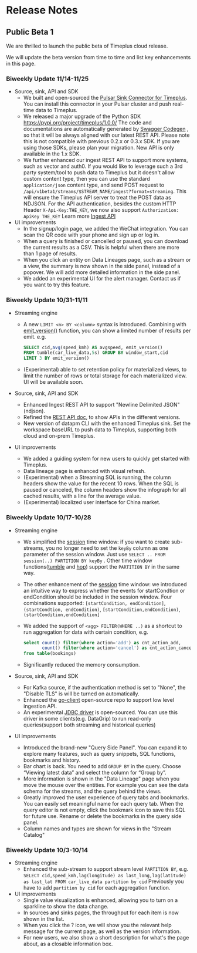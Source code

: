 # Release Notes

## Public Beta 1

We are thrilled to launch the public beta of Timeplus cloud release. 

We will update the beta version from time to time and list key enhancements in this page.

### Biweekly Update 11/14-11/25

* Source, sink, API and SDK
  * We built and open-sourced the [Pulsar Sink Connector for Timeplus](https://github.com/timeplus-io/pulsar-io-sink). You can install this connector in your Pulsar cluster and push real-time data to Timeplus.
  * We released a major upgrade of the Python SDK https://pypi.org/project/timeplus/1.0.0/ The code and documentations are automatically generated by [Swagger Codegen](https://github.com/swagger-api/swagger-codegen) , so that it will be always aligned with our latest REST API. Please note this is not compatible with previous 0.2.x or 0.3.x SDK. If you are using those SDKs, please plan your migration. New API is only available in the 1.x SDK.
  * We further enhanced our ingest REST API to support more systems, such as vector and auth0.
    If you would like to leverage such a 3rd party system/tool to push data to Timeplus but it doesn't allow custom content type, then you can use the standard `application/json` content type, and send POST request to `/api/v1beta1/streams/$STREAM_NAME/ingest?format=streaming`. This will ensure the Timeplus API server to treat the POST data as NDJSON. For the API authentication, besides the custom HTTP Header `X-Api-Key:THE_KEY`, we now also support `Authorization: ApiKey THE_KEY` Learn more [Ingest API](ingest-api)
* UI improvements
  * In the signup/login page, we added the WeChat integration. You can scan the QR code with your phone and sign up or log in.
  * When a query is finished or cancelled or paused, you can download the current results as a CSV. This is helpful when there are more than 1 page of results.
  * When you click an entity on Data Lineages page, such as a stream or a view, the summary is now shown in the side panel, instead of a popover. We will add more detailed information in the side panel.
  * We added an experimental UI for the alert manager. Contact us if you want to try this feature.

### Biweekly Update 10/31-11/11

* Streaming engine
  * A new `LIMIT <n> BY <column>` syntax is introduced. Combining with [emit_version()](functions#emit_version) function, you can show a limited number of results per emit. e.g.
    ```sql
    SELECT cid,avg(speed_kmh) AS avgspeed, emit_version() 
    FROM tumble(car_live_data,5s) GROUP BY window_start,cid 
    LIMIT 3 BY emit_version()
    ```
  * (Experimental) able to set retention policy for materialized views, to limit the number of rows or total storage for each materialized view. UI will be available soon.
  
* Source, sink, API and SDK
  * Enhanced Ingest REST API to support "Newline Delimited JSON" (ndjson).
  * Refined the [REST API doc](https://docs.timeplus.com/rest), to show APIs in the different versions.
  * New version of datapm CLI with the enhanced Timeplus sink. Set the workspace baseURL to push data to Timeplus, supporting both cloud and on-prem Timeplus.
  
* UI improvements
  * We added a guiding system for new users to quickly get started with Timeplus.
  * Data lineage page is enhanced with visual refresh.
  * (Experimental) when a Streaming SQL is running, the column headers show the value for the recent 10 rows. When the SQL is paused or canceled, the column headers show the infograph for all cached results, with a line for the average value.
  * (Experimental) localized user interface for China market.



### Biweekly Update 10/17-10/28

* Streaming engine
  * We simplified the [session](functions#session) time window: if you want to create sub-streams, you no longer need to set the `keyBy` column as one parameter of the session window. Just use `SELECT .. FROM session(..) PARTITION BY keyBy` . Other time window functions([tumble](functions#tumble) and [hop](functions#hop)) support the `PARTITION BY` in the same way.
  
  * The other enhancement of the [session](functions#session) time window: we introduced an intuitive way to express whether the events for startCondtion or endCondition should be included in the session window. Four combinations supported: `[startCondition, endCondition]`, `(startCondtion, endCondition)`, `[startCondition,endCondition)`,`(startCondition,endCondition]`
  
  * We added the support of `<agg> FILTER(WHERE ..)` as a shortcut to run aggregation for data with certain condition, e.g. 
    ```sql
    select count() filter(where action='add') as cnt_action_add,
           count() filter(where action='cancel') as cnt_action_cancel 
    from table(bookings)
    ```
  
  * Significantly reduced the memory consumption.
  
* Source, sink, API and SDK
  * For Kafka source, if the authentication method is set to "None", the "Disable TLS" is will be turned on automatically.
  * Enhanced the [go-client](https://github.com/timeplus-io/go-client) open-source repo to support low level ingestion API.
  * An experimental [JDBC driver](https://github.com/timeplus-io/java-demo/tree/main/src/main/java/com/timeplus/jdbc) is open-sourced. You can use this driver in some clients(e.g. DataGrip) to run read-only queries(support both streaming and historical queries)
  
* UI improvements
  * Introduced the brand-new "Query Side Panel". You can expand it to explore many features, such as query snippets, SQL functions, bookmarks and history.
  * Bar chart is back. You need to add `GROUP BY` in the query. Choose “Viewing latest data” and select the column for “Group by”.
  * More information is shown in the "Data Lineage" page when you move the mouse over the entities. For example you can see the data schema for the streams, and the query behind the views.
  * Greatly improved the user experience of query tabs and bookmarks. You can easily set meaningful name for each query tab. When the query editor is not empty, click the bookmark icon to save this SQL for future use. Rename or delete the bookmarks in the query side panel.
  * Column names and types are shown for views in the "Stream Catalog"

### Biweekly Update 10/3-10/14

* Streaming engine
  * Enhanced the sub-stream to support stream level `PARTITION BY`, e.g. `SELECT cid,speed_kmh,lag(longitude) as last_long,lag(latitude) as last_lat FROM car_live_data partition by cid` Previously you have to add `partition by cid` for each aggregation function.
* UI improvements
  * Single value visualization is enhanced, allowing you to turn on a sparkline to show the data change.
  * In sources and sinks pages, the throughput for each item is now shown in the list.
  * When you click the ? icon, we will show you the relevant help message for the current page, as well as the version information.
  * For new users, we also show a short description for what's the page about, as a closable information box.

